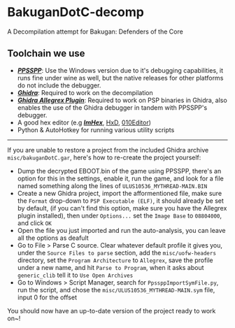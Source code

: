 # BakuganDotC-decomp
A Decompilation attempt for Bakugan: Defenders of the Core

## Toolchain we use
- [***PPSSPP***](https://www.ppsspp.org/): Use the Windows version due to it's debugging capabilities, it runs fine under wine as well, but the native releases for other platforms do not include the debugger.
- [***Ghidra***](https://ghidra-sre.org/): Required to work on the decompilation
- [***Ghidra Allegrex Plugin***](https://github.com/kotcrab/ghidra-allegrex/): Required to work on PSP binaries in Ghidra, also enables the use of the Ghidra debugger in tandem with PPSSPP's debugger.
- A good hex editor (e.g [***ImHex***](https://imhex.werwolv.net/), [HxD](https://mh-nexus.de/en/hxd/), [010Editor](https://www.sweetscape.com/010editor/))
- Python & AutoHotkey for running various utility scripts
___

If you are unable to restore a project from the included Ghidra archive `misc/bakuganDotC.gar`, here's how to re-create the project yourself:
- Dump the decrypted EBOOT.bin of the game using PPSSPP, there's an option for this in the settings, enable it, run the game, and look for a file named something along the lines of `ULUS10536_MYTHREAD-MAIN.BIN`
- Create a new Ghidra project, import the afformentioned file, make sure the `Format` drop-down to `PSP Executable (ELF)`, it should already be set by default, (if you can't find this option, make sure you have the Allegrex plugin installed), then under `Options...` set the `Image Base` to `08804000`, and click `OK` 
- Open the file you just imported and run the auto-analysis, you can leave all the options as deafult
- Go to File > Parse C source. Clear whatever default profile it gives you, under the `Source Files to parse` section, add the `misc/uofw-headers` directory, set the `Program Architecture` to `Allegrex`, save the profile under a new name, and hit `Parse to Program`, when it asks about `generic_clib` tell it to `Use Open Archives`
- Go to Windows > Script Manager, search for `PpssppImportSymFile.py`, run the script, and chose the `misc/ULUS10536_MYTHREAD-MAIN.sym` file, input 0 for the offset

You should now have an up-to-date version of the project ready to work on~!
